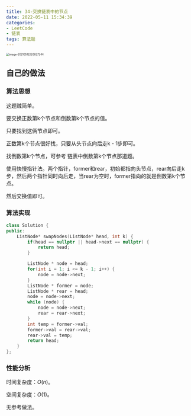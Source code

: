```yaml
---
title: 34-交换链表中的节点
date: 2022-05-11 15:34:39
categories: 
- LeetCode
- 链表
tags: 算法题
---
```




<img src="https://crayon-1302863897.cos.ap-beijing.myqcloud.com/image/image-20210512220827244.png" alt="image-20210512220827244" style="zoom:50%;" />



## 自己的做法

### 算法思想

这题贼简单。

要交换正数第k个节点和倒数第k个节点的值。

只要找到这俩节点即可。

正数第k个节点很好找，只要从头节点向后走k - 1步即可。

找倒数第k个节点，可参考 链表中倒数第k个节点那道题。

使用快慢指针法。两个指针，former和rear，初始都指向头节点，rear向后走k步，然后两个指针同时向后走，当rear为空时，former指向的就是倒数第k个节点。

然后交换值即可。

### 算法实现

```c++
class Solution {
public:
    ListNode* swapNodes(ListNode* head, int k) {
        if(head == nullptr || head->next == nullptr) {
            return head;
        }

        ListNode * node = head;
        for(int i = 1; i <= k - 1; i++) {
            node = node->next;
        }
        ListNode * former = node;
        ListNode * rear = head;
        node = node->next;
        while (node) {
            node = node->next;
            rear = rear->next;
        }
        int temp = former->val;
        former->val = rear->val;
        rear->val = temp;
        return head;
    }
};
```



### 性能分析

时间复杂度：$O(n)$。

空间复杂度：$O(1)$。



无参考做法。
